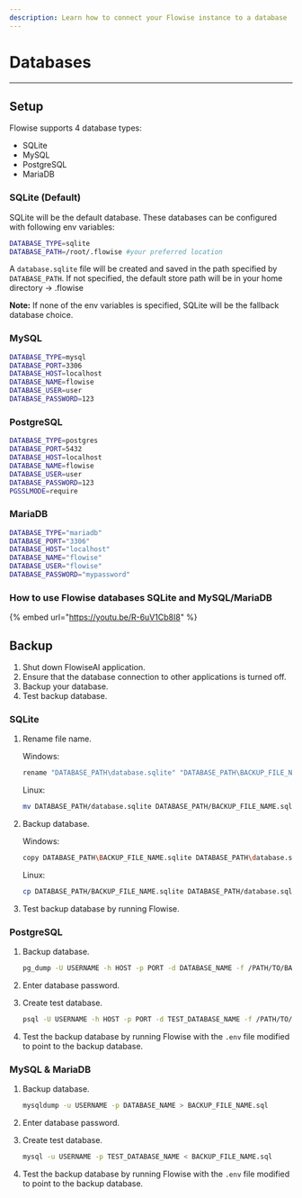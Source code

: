 ```yaml
---
description: Learn how to connect your Flowise instance to a database
---
```


# Databases

---

## Setup

Flowise supports 4 database types:

- SQLite
- MySQL
- PostgreSQL
- MariaDB

### SQLite (Default)

SQLite will be the default database. These databases can be configured with following env variables:

```sh
DATABASE_TYPE=sqlite
DATABASE_PATH=/root/.flowise #your preferred location
```

A `database.sqlite` file will be created and saved in the path specified by `DATABASE_PATH`. If not specified, the default store path will be in your home directory -> .flowise

**Note:** If none of the env variables is specified, SQLite will be the fallback database choice.

### MySQL

```sh
DATABASE_TYPE=mysql
DATABASE_PORT=3306
DATABASE_HOST=localhost
DATABASE_NAME=flowise
DATABASE_USER=user
DATABASE_PASSWORD=123
```

### PostgreSQL

```sh
DATABASE_TYPE=postgres
DATABASE_PORT=5432
DATABASE_HOST=localhost
DATABASE_NAME=flowise
DATABASE_USER=user
DATABASE_PASSWORD=123
PGSSLMODE=require
```

### MariaDB

```bash
DATABASE_TYPE="mariadb"
DATABASE_PORT="3306"
DATABASE_HOST="localhost"
DATABASE_NAME="flowise"
DATABASE_USER="flowise"
DATABASE_PASSWORD="mypassword"
```

### How to use Flowise databases SQLite and MySQL/MariaDB

{% embed url="https://youtu.be/R-6uV1Cb8I8" %}

## Backup

1. Shut down FlowiseAI application.
2. Ensure that the database connection to other applications is turned off.
3. Backup your database.
4. Test backup database.

### SQLite

1. Rename file name.

   Windows:

   ```bash
   rename "DATABASE_PATH\database.sqlite" "DATABASE_PATH\BACKUP_FILE_NAME.sqlite"
   ```

   Linux:

   ```bash
   mv DATABASE_PATH/database.sqlite DATABASE_PATH/BACKUP_FILE_NAME.sqlite
   ```

2. Backup database.

   Windows:

   ```bash
   copy DATABASE_PATH\BACKUP_FILE_NAME.sqlite DATABASE_PATH\database.sqlite
   ```

   Linux:

   ```bash
   cp DATABASE_PATH/BACKUP_FILE_NAME.sqlite DATABASE_PATH/database.sqlite
   ```

3. Test backup database by running Flowise.

### PostgreSQL

1. Backup database.

   ```bash
   pg_dump -U USERNAME -h HOST -p PORT -d DATABASE_NAME -f /PATH/TO/BACKUP_FILE_NAME.sql
   ```

2. Enter database password.
3. Create test database.
   ```bash
   psql -U USERNAME -h HOST -p PORT -d TEST_DATABASE_NAME -f /PATH/TO/BACKUP_FILE_NAME.sql
   ```
4. Test the backup database by running Flowise with the `.env` file modified to point to the backup database.

### MySQL & MariaDB

1. Backup database.

   ```bash
   mysqldump -u USERNAME -p DATABASE_NAME > BACKUP_FILE_NAME.sql
   ```

2. Enter database password.
3. Create test database.
   ```bash
   mysql -u USERNAME -p TEST_DATABASE_NAME < BACKUP_FILE_NAME.sql
   ```
4. Test the backup database by running Flowise with the `.env` file modified to point to the backup database.
